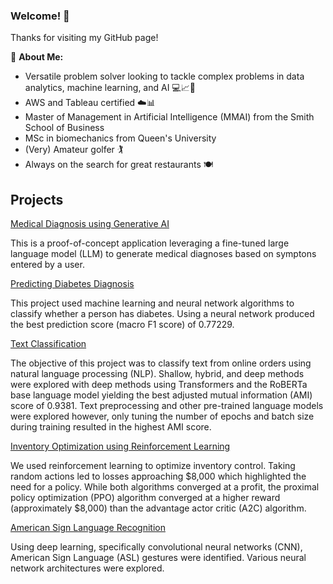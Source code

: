 ### Welcome! 👋

Thanks for visiting my GitHub page!

💬 **About Me:**
- Versatile problem solver looking to tackle complex problems in data analytics, machine learning, and AI 💻📈🤖
- AWS and Tableau certified ☁️📊
- Master of Management in Artificial Intelligence (MMAI) from the Smith School of Business
- MSc in biomechanics from Queen's University
- (Very) Amateur golfer 🏌️
- Always on the search for great restaurants 🍽️

## Projects

[Medical Diagnosis using Generative AI](https://github.com/mdjoh/HealthBot-GenAI)

This is a proof-of-concept application leveraging a fine-tuned large language model (LLM) to generate medical diagnoses based on symptons entered by a user.

[Predicting Diabetes Diagnosis](https://github.com/mdjoh/diabetes-classification)

This project used machine learning and neural network algorithms to classify whether a person has diabetes. Using a neural network produced the best prediction score (macro F1 score) of 0.77229.

[Text Classification](https://github.com/mdjoh/Online-Orders-Text-Classification)

The objective of this project was to classify text from online orders using natural language processing (NLP). Shallow, hybrid, and deep methods were explored with deep methods using Transformers and the RoBERTa base language model yielding the best adjusted mutual information (AMI) score of 0.9381. Text preprocessing and other pre-trained language models were explored however, only tuning the number of epochs and batch size during training resulted in the highest AMI score.

[Inventory Optimization using Reinforcement Learning](https://github.com/mdjoh/RL-project)

We used reinforcement learning to optimize inventory control. Taking random actions led to losses approaching $8,000 which highlighted the need for a policy. While both algorithms converged at a profit, the proximal policy optimization (PPO) algorithm converged at a higher reward (approximately $8,000) than the advantage actor critic (A2C) algorithm.

[American Sign Language Recognition](https://github.com/mdjoh/ASL-ImageClassification)

Using deep learning, specifically convolutional neural networks (CNN), American Sign Language (ASL) gestures were identified. Various neural network architectures were explored.

<!--
**mdjoh/mdjoh** is a ✨ _special_ ✨ repository because its `README.md` (this file) appears on your GitHub profile.

Here are some ideas to get you started:

- 🔭 I’m currently working on ...
- 🌱 I’m currently learning ...
- 👯 I’m looking to collaborate on ...
- 🤔 I’m looking for help with ...
- 💬 Ask me about ...
- 📫 How to reach me: ...
- 😄 Pronouns: ...
- ⚡ Fun fact: ...
-->
